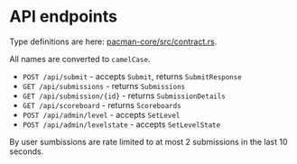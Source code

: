 # API endpoints

Type definitions are here: [pacman-core/src/contract.rs](https://github.com/jDomantas/pacman/blob/master/pacman-core/src/contract.rs).

All names are converted to `camelCase`.

- `POST /api/submit` - accepts `Submit`, returns `SubmitResponse`
- `GET /api/submissions` - returns `Submissions`
- `GET /api/submission/{id}` - returns `SubmissionDetails`
- `GET /api/scoreboard` - returns `Scoreboards`
- `POST /api/admin/level` - accepts `SetLevel`
- `POST /api/admin/levelstate` - accepts `SetLevelState`

By user sumbissions are rate limited to at most 2 submissions in the last 10 seconds.
